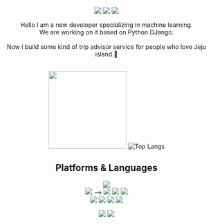 <div align=center> <p> <a href="https://velog.io/@codebot123" target="_blank"><img src="https://img.shields.io/badge/Blog-DD0B78?style=flat-square&logo=GitHub%20Sponsors&logoColor=white"/></a> <a href="mailto:codebot053@gmail.com" target="_blank"><img src="https://img.shields.io/badge/codebot053@gmail.com-EA4335?style=flat-square&logo=Gmail&logoColor=white"/></a> <a href="https://www.linkedin.com/in/ji-hoon-park-859409231//" target="_blank"><img src="https://img.shields.io/badge/codebot053-0A66C2?style=flat-square&logo=Linkedin&logoColor=white"/></a> </p> <p> Hello I am a new developer specializing in machine learning.<br/> We are working on it based on Python DJango.<br/><br/> Now i build some kind of trip advisor service for people who love Jeju island.🍊 <br/><br/> </p>
  
  <img height="180em" src="https://github-readme-stats.vercel.app/api?username=codebot053&show_icons=true&hide_border=true&&count_private=true&include_all_commits=true" /> ![Top Langs](https://github-readme-stats.vercel.app/api/top-langs/?username=codebot053&layout=compact&hide_border=true&theme=white) 
  
  ## Platforms & Languages 
  <p>  <!--python--> <img src="https://img.shields.io/badge/python-3776AB?style=for-the-badge&logo=python&logoColor=white"> <br> 
<!--        <!--html5--> <img src="https://img.shields.io/badge/html5-E34F26?style=for-the-badge&logo=html5&logoColor=white">  -->
       <!--css--> <img src="https://img.shields.io/badge/css-1572B6?style=for-the-badge&logo=css3&logoColor=white"> 
       <!--javascript--> <img src="https://img.shields.io/badge/javascript-F7DF1E?style=for-the-badge&logo=javascript&logoColor=black"> 
       <!--jquery--> <img src="https://img.shields.io/badge/jquery-0769AD?style=for-the-badge&logo=jquery&logoColor=white"> <br> 
       <!--mongoDB--> <img src="https://img.shields.io/badge/mongoDB-47A248?style=for-the-badge&logo=MongoDB&logoColor=white"> 
       <!--django--> <img src="https://img.shields.io/badge/django-092E20?style=for-the-badge&logo=django&logoColor=white"> 
       <!--flask--> <img src="https://img.shields.io/badge/flask-000000?style=for-the-badge&logo=flask&logoColor=white"> 
       <!--bootstrap--> <img src="https://img.shields.io/badge/bootstrap-7952B3?style=for-the-badge&logo=bootstrap&logoColor=white"> <br> </p> <p> 
       <!--github--> <img src="https://img.shields.io/badge/github-181717?style=for-the-badge&logo=github&logoColor=white"> 
       <!--git--> <img src="https://img.shields.io/badge/git-F05032?style=for-the-badge&logo=git&logoColor=white"> </p> </div> </div>

<!-- java <img src="https://img.shields.io/badge/java-007396?style=for-the-badge&logo=java&logoColor=white"> c++ <img src="https://img.shields.io/badge/c++-00599C?style=for-the-badge&logo=c%2B%2B&logoColor=white"> -->
